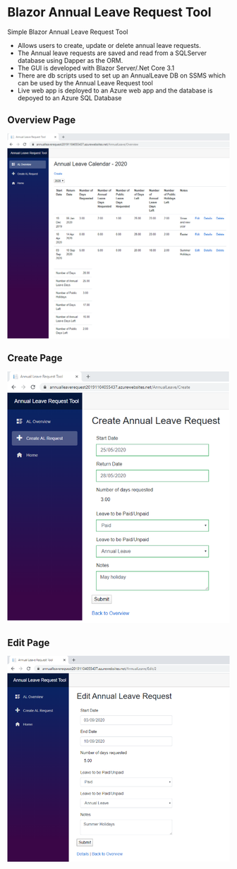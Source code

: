 # Blazor Annual Leave Request Tool
Simple Blazor Annual Leave Request Tool

* Allows users to create, update or delete annual leave requests.  
* The Annual leave requests are saved and read from a SQLServer database using Dapper as the ORM.  
* The GUI is developed with Blazor Server/.Net Core 3.1
* There are db scripts used to set up an AnnualLeave DB on SSMS which can be used by the Annual Leave Request tool
* Live web app is deployed to an Azure web app and the database is depoyed to an Azure SQL Database



## Overview Page

![](Images/OverviewPage.png)

## Create Page

![](Images/CreatePage.png)

## Edit Page

![](Images/EditPage.png)

